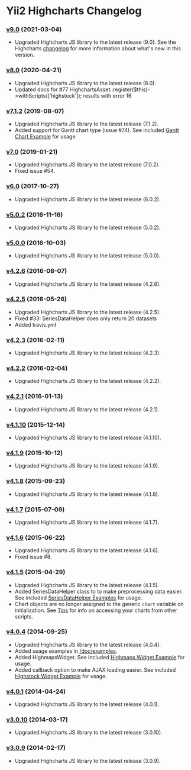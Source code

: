 Yii2 Highcharts Changelog
=========================

### [v9.0](https://github.com/miloschuman/yii2-highcharts/releases/tag/v9.0) (2021-03-04) ###
* Upgraded Highcharts JS library to the latest release (9.0). See the Highcharts [changelog](https://www.highcharts.com/blog/changelog/) for more information about what's new in this version.

### [v8.0](https://github.com/miloschuman/yii2-highcharts/releases/tag/v8.0) (2020-04-21) ###
* Upgraded Highcharts JS library to the latest release (8.0).
* Updated docs for #77 HighchartsAsset::register($this)->withScripts(['highstock']); results with error 16

### [v7.1.2](https://github.com/miloschuman/yii2-highcharts/releases/tag/v7.1.2) (2019-08-07) ###
* Upgraded Highcharts JS library to the latest release (7.1.2).
* Added support for Gantt chart type (issue #74). See included [Gantt Chart Example](https://github.com/miloschuman/yii2-highcharts/tree/master/doc/examples/highcharts.md#gantt-chart) for usage.

### [v7.0](https://github.com/miloschuman/yii2-highcharts/releases/tag/v7.0) (2019-01-21) ###
* Upgraded Highcharts JS library to the latest release (7.0.2).
* Fixed issue #54.

### [v6.0](https://github.com/miloschuman/yii2-highcharts/releases/tag/v6.0) (2017-10-27) ###
* Upgraded Highcharts JS library to the latest release (6.0.2).

### [v5.0.2](https://github.com/miloschuman/yii2-highcharts/releases/tag/v5.0.2) (2016-11-16) ###
* Upgraded Highcharts JS library to the latest release (5.0.2).

### [v5.0.0](https://github.com/miloschuman/yii2-highcharts/releases/tag/v5.0.0) (2016-10-03) ###
* Upgraded Highcharts JS library to the latest release (5.0.0).

### [v4.2.6](https://github.com/miloschuman/yii2-highcharts/releases/tag/v4.2.6) (2016-08-07) ###
* Upgraded Highcharts JS library to the latest release (4.2.6).

### [v4.2.5](https://github.com/miloschuman/yii2-highcharts/releases/tag/v4.2.5) (2016-05-26) ###
* Upgraded Highcharts JS library to the latest release (4.2.5).
* Fixed #33: SeriesDataHelper does only return 20 datasets
* Added travis.yml

### [v4.2.3](https://github.com/miloschuman/yii2-highcharts/releases/tag/v4.2.3) (2016-02-11) ###
* Upgraded Highcharts JS library to the latest release (4.2.3).

### [v4.2.2](https://github.com/miloschuman/yii2-highcharts/releases/tag/v4.2.2) (2016-02-04) ###
* Upgraded Highcharts JS library to the latest release (4.2.2).

### [v4.2.1](https://github.com/miloschuman/yii2-highcharts/releases/tag/v4.2.1) (2016-01-13) ###
* Upgraded Highcharts JS library to the latest release (4.2.1).

### [v4.1.10](https://github.com/miloschuman/yii2-highcharts/releases/tag/v4.1.10) (2015-12-14) ###
* Upgraded Highcharts JS library to the latest release (4.1.10).

### [v4.1.9](https://github.com/miloschuman/yii2-highcharts/releases/tag/v4.1.9) (2015-10-12) ###
* Upgraded Highcharts JS library to the latest release (4.1.9).

### [v4.1.8](https://github.com/miloschuman/yii2-highcharts/releases/tag/v4.1.8) (2015-09-23) ###
* Upgraded Highcharts JS library to the latest release (4.1.8).

### [v4.1.7](https://github.com/miloschuman/yii2-highcharts/releases/tag/v4.1.7) (2015-07-09) ###
* Upgraded Highcharts JS library to the latest release (4.1.7).

### [v4.1.6](https://github.com/miloschuman/yii2-highcharts/releases/tag/v4.1.6) (2015-06-22) ###
* Upgraded Highcharts JS library to the latest release (4.1.6).
* Fixed issue #8.

### [v4.1.5](https://github.com/miloschuman/yii2-highcharts/releases/tag/v4.1.5) (2015-04-29) ###
* Upgraded Highcharts JS library to the latest release (4.1.5).
* Added SeriesDataHelper class to to make preprocessing data easier. See included [SeriesDataHelper Examples](https://github.com/miloschuman/yii2-highcharts/tree/master/doc/examples/series-data-helper.md) for usage.
* Chart objects are no longer assigned to the generic `chart` variable on initialization. See [Tips](https://github.com/miloschuman/yii2-highcharts/tree/master/README.md#tips) for info on accessing your charts from other scripts.

### [v4.0.4](https://github.com/miloschuman/yii2-highcharts/releases/tag/v4.0.4) (2014-09-25) ###
* Upgraded Highcharts JS library to the latest release (4.0.4). 
* Added usage examples in [/doc/examples](https://github.com/miloschuman/yii2-highcharts/tree/master/doc/examples).
* Added HighmapsWidget. See included [Highmaps Widget Example](https://github.com/miloschuman/yii2-highcharts/tree/master/doc/examples/highmaps.md) for usage.
* Added callback option to make AJAX loading easier. See included [Highstock Widget Example](https://github.com/miloschuman/yii2-highcharts/tree/master/doc/examples/highstock.md) for usage.

### [v4.0.1](https://github.com/miloschuman/yii2-highcharts/releases/tag/v4.0.1) (2014-04-24) ###
* Upgraded Highcharts JS library to the latest release (4.0.1).

### [v3.0.10](https://github.com/miloschuman/yii2-highcharts/releases/tag/v3.0.10) (2014-03-17) ###
* Upgraded Highcharts JS library to the latest release (3.0.10).

### [v3.0.9](https://github.com/miloschuman/yii2-highcharts/releases/tag/v3.0.9) (2014-02-17) ###
* Upgraded Highcharts JS library to the latest release (3.0.9).

